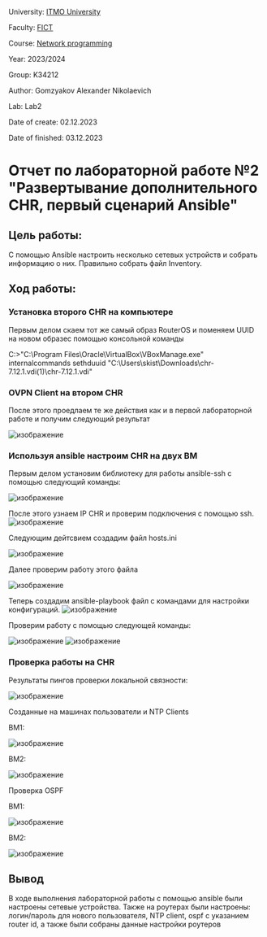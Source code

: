 University: [ITMO University](https://itmo.ru/ru/)

Faculty: [FICT](https://fict.itmo.ru)

Course: [Network programming](https://github.com/itmo-ict-faculty/network-programming)

Year: 2023/2024

Group: K34212

Author: Gomzyakov Alexander Nikolaevich

Lab: Lab2

Date of create: 02.12.2023

Date of finished: 03.12.2023

# Отчет по лабораторной работе №2 "Развертывание дополнительного CHR, первый сценарий Ansible" #

## Цель работы: ##
С помощью Ansible настроить несколько сетевых устройств и собрать информацию о них. Правильно собрать файл Inventory.

## Ход работы: ##

### Установка второго CHR на компьютере ###
Первым делом скаем тот же самый образ RouterOS и поменяем UUID на новом образес помощью консольной команды

C:\>"C:\Program Files\Oracle\VirtualBox\VBoxManage.exe" internalcommands sethduuid "C:\Users\skist\Downloads\chr-7.12.1.vdi(1)\chr-7.12.1.vdi" 

### OVPN Client на втором CHR ###
После этого проедлаем те же действия как и в первой лабораторной работе и получим следующий результат

![изображение](https://github.com/fiji6479/2023_2024-network_programming-k34212-gomzyakov_a_n/assets/71012423/0187f297-5470-4558-9085-f2165977b3af)

### Используя ansible настроим CHR на двух ВМ ###
Первым делом установим библиотеку для работы ansible-ssh c помощью следующий команды:

![изображение](https://github.com/fiji6479/2023_2024-network_programming-k34212-gomzyakov_a_n/assets/71012423/790e0653-1079-47dd-926b-8adde6e0d34b)

После этого узнаем IP CHR и проверим подключения с помощью ssh.
![изображение](https://github.com/fiji6479/2023_2024-network_programming-k34212-gomzyakov_a_n/assets/71012423/bd5f08fe-f907-46c5-a0e3-0c0c0c41750f)

Следующим дейтсвием создадим файл hosts.ini 

![изображение](https://github.com/fiji6479/2023_2024-network_programming-k34212-gomzyakov_a_n/assets/71012423/5b78ea21-1245-4537-bb86-5784d8aea6a4)

Далее проверим работу этого файла

![изображение](https://github.com/fiji6479/2023_2024-network_programming-k34212-gomzyakov_a_n/assets/71012423/7b82ebe2-3cc0-4fe7-ba7a-4f9b79e4f424)

Теперь создадим ansible-playbook файл с командами для настройки конфигураций.
![изображение](https://github.com/fiji6479/2023_2024-network_programming-k34212-gomzyakov_a_n/assets/71012423/496a58c0-52ee-4e21-8d22-5a4933546ee6)

Проверим работу с помощью следующей команды: 

![изображение](https://github.com/fiji6479/2023_2024-network_programming-k34212-gomzyakov_a_n/assets/71012423/47668831-fc23-4bf4-ad8f-d741d87391b4)
![изображение](https://github.com/fiji6479/2023_2024-network_programming-k34212-gomzyakov_a_n/assets/71012423/d4a9f499-0232-4970-9715-e169d4cb847e)

### Проверка работы на CHR ###
Результаты пингов проверки локальной связности:

![изображение](https://github.com/fiji6479/2023_2024-network_programming-k34212-gomzyakov_a_n/assets/71012423/04992ba8-439c-401e-bc9d-59c905e1c3dc)

Созданные на машинах пользователи и NTP Clients

ВМ1:

![изображение](https://github.com/fiji6479/2023_2024-network_programming-k34212-gomzyakov_a_n/assets/71012423/b2a03992-47ba-4928-bfe9-8b41e8506d4d)

ВМ2:

![изображение](https://github.com/fiji6479/2023_2024-network_programming-k34212-gomzyakov_a_n/assets/71012423/116e1c7e-a5cc-443b-8dc1-047f39a95b74)

Проверка OSPF

ВМ1:

![изображение](https://github.com/fiji6479/2023_2024-network_programming-k34212-gomzyakov_a_n/assets/71012423/df102484-4abd-434d-8a3a-300009befc94)

ВМ2:

![изображение](https://github.com/fiji6479/2023_2024-network_programming-k34212-gomzyakov_a_n/assets/71012423/cd263caa-5c76-466d-ada6-84d8f2313551)

## Вывод ##
В ходе выполнения лабораторной работы с помощью ansible были настроены сетевые устройства. Также на роутерах были настроены: логин/пароль для нового пользователя, NTP client, ospf с указанием router id, а также были собраны данные настройки роутеров
